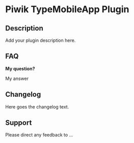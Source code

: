 # Piwik TypeMobileApp Plugin

## Description

Add your plugin description here.

## FAQ

__My question?__

My answer

## Changelog

Here goes the changelog text.

## Support

Please direct any feedback to ...
